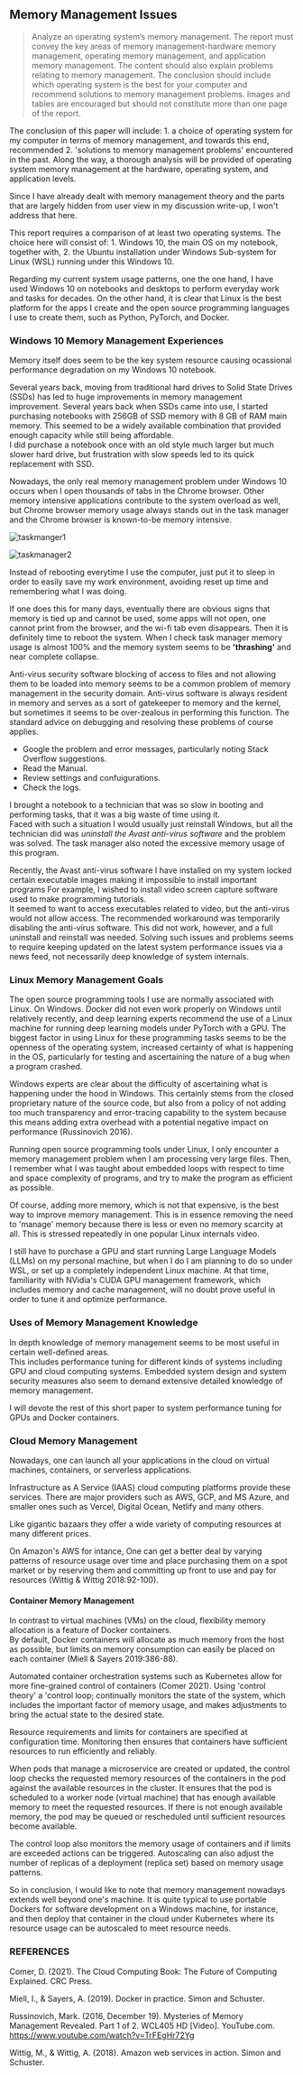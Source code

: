 ## Memory Management Issues

> Analyze an operating system’s memory management. The report must convey the key areas of memory management-hardware memory management, 
operating memory management, and application memory management. The content should also explain problems relating to memory management. 
The conclusion should include which operating system is the best for your computer and recommend solutions to memory management problems. 
Images and tables are encouraged but should not constitute more than one page of the report.

The conclusion of this paper will include: 1. a choice of operating system for my computer in terms of memory management, 
and towards this end, recommended 2. 'solutions to memory management problems' encountered in the past. 
Along the way, a thorough analysis will be provided of operating system memory management at the hardware, operating system, and application levels.

Since I have already dealt with memory management theory and the parts that are largely hidden from user view in my discussion write-up,
I won't address that here. 

This report requires a comparison of at least two operating systems. The choice here will consist of: 1. Windows 10, the main OS on my notebook, together with, 2. the Ubuntu installation under Windows Sub-system for Linux (WSL) running under this Windows 10. 

Regarding my current system usage patterns, one the one hand, I have used Windows 10 on notebooks and desktops to perform everyday work and tasks for decades. 
On the other hand, it is clear that Linux is the best platform for the apps I create and the open source programming languages I use to create them, such as Python, PyTorch, and Docker.  

### Windows 10 Memory Management Experiences 

Memory itself does seem to be the key system resource causing 
ocassional performance degradation on my Windows 10 notebook. 

Several years back, moving from traditional hard drives to Solid State Drives (SSDs) 
has led to huge improvements in memory management improvement. 
Several years back when SSDs came into use, 
I started purchasing notebooks with 256GB of SSD memory with 8 GB of RAM main memory.
This seemed to be a widely available combination
that provided enough capacity while still being affordable.   
I did purchase a notebook once  with an old style much larger 
but much slower hard drive, but frustration with slow speeds 
led to its quick replacement with SSD. 

Nowadays, the only real memory management problem under Windows 10 occurs 
when I open thousands of tabs in the  Chrome browser.
Other memory intensive applications contribute to the system overload as well,
but Chrome browser memory usage always stands out in the task manager 
and the Chrome browser is known-to-be memory intensive. 

![taskmanger1](https://user-images.githubusercontent.com/68504324/233879364-c9cf236d-fb90-4c2c-852c-2fe1f6ac8de6.jpg)

![taskmanager2](https://user-images.githubusercontent.com/68504324/233879377-4b63fad3-10e9-4244-9c5f-a680d18e0ed8.jpg)

Instead of rebooting everytime I use the computer, just put it to sleep in order to easily 
save my work environment, avoiding reset up time and remembering what I was doing. 

If one does this for many days, eventually there are obvious signs that memory is tied up 
and cannot be used, some apps will not open, one cannot print from the browser, and the wi-fi tab even disappears. 
Then it is definitely time to reboot the system. When I check task manager memory usage is almost 100% 
and the memory system seems to be **'thrashing'** and near complete collapse. 

Anti-virus security software blocking of access to files and not allowing them to be loaded into memory seems to be a common problem
of memory management in the security domain. 
Anti-virus software is always resident in memory and serves as a sort of gatekeeper to memory and the kernel,
but sometimes it seems to be over-zealous in performing this function. 
The standard advice on debugging and resolving these problems of course applies.

- Google the problem and error messages, particularly noting Stack Overflow suggestions.
- Read the Manual. 
- Review settings and confuigurations. 
- Check the logs.  

I brought a notebook to a technician that was so slow in booting and performing
tasks, that it was a big waste of time using it.   
Faced with such a situation I would usually just reinstall Windows, but all the technician 
did was *uninstall the Avast anti-virus software* and the problem was solved. 
The task manager also noted the excessive memory usage of this program. 

Recently, the Avast anti-virus 
software I have installed on my system locked certain executable images making it 
impossible to install important programs
For example, I wished to install video screen capture software used to 
make programming tutorials.  
It seemed to want to access executables related to video, but the anti-virus would not allow access.
The recommended workaround was temporarily disabling the anti-virus software.
This did not work, however, and a full uninstall and reinstall was needed. 
Solving such issues and problems seems to require keeping updated 
on the latest system performance issues via a news feed, 
not necessarily deep knowledge of system internals.

### Linux Memory Management Goals

The open source programming tools I use are normally associated with Linux. On Windows. Docker did not even work properly on Windows until relatively recently, and deep learning experts recommend the use of a Linux machine for running deep learning models under PyTorch with a GPU. The biggest factor in using Linux for these programming tasks seems to be the openness of the operating system, increased certainty of what is happening in the OS, particularly for testing and ascertaining the nature of a bug when a program crashed. 

Windows experts are clear about the difficulty of ascertaining what is happening under the hood in Windows. This certainly stems from the closed proprietary nature of the source code, but also from a policy of not adding too much transparency and error-tracing capability to the system because this means adding extra overhead with a potential negative impact on performance (Russinovich 2016).

Running open source programming tools under Linux, I only encounter a 
memory management problem when I am processing very large files. 
Then, I remember what I was taught about embedded loops with respect to time and space complexity of programs, and try to make the program as efficient as possible.

Of course, adding more memory, which is not that expensive, is the best way to improve memory management. This is in essence removing the need to 'manage' memory because there is less or even no memory scarcity at all. This is stressed repeatedly in one popular Linux internals video. 

I still have to purchase a GPU and start running Large Language Models (LLMs) on my personal machine, but when I do I am planning to do so under WSL, or set up a completely independent Linux machine. At that time, familiarity with NVidia's CUDA GPU management framework, which includes memory and cache management,  will  no doubt prove useful in order to tune it and optimize performance. 

### Uses of Memory Management Knowledge 

In depth knowledge of memory management seems to be most useful in certain well-defined areas.  
This includes performance tuning for different kinds of systems including GPU and cloud computing systems. 
Embedded system design and system security measures also seem to demand extensive detailed knowledge of memory management. 

I will devote the rest of this short paper to system performance tuning for GPUs and Docker containers. 

### Cloud Memory Management

Nowadays, one can launch all your applications in the cloud on virtual machines, containers,
or serverless applications. 

Infrastructure as A Service (IAAS) cloud computing platforms provide these services.
There are major providers such as AWS, GCP, and MS Azure,
and smaller ones such as Vercel, Digital Ocean, Netlify and many others.  

Like gigantic bazaars they offer a wide variety of computing resources 
at many different prices. 

On Amazon's AWS for intance, One can get a better deal by varying patterns of resource usage 
over time and place purchasing them on a spot market 
or by reserving them and committing up front to use and pay for resources (Wittig & Wittig 2018:92-100).  

#### Container Memory Management

In contrast to virtual machines (VMs) on the cloud,
flexibility memory allocation is a feature of Docker containers.  
By default, Docker containers will allocate as much memory from the 
host as possible, but limits on memory consumption can easily 
be placed on each container (Miell & Sayers 2019:386-88). 

Automated container orchestration systems such as Kubernetes
allow for more fine-grained control of containers (Comer 2021).
Using 'control theory' a 'control loop; continually monitors
the state of the system, which includes the important factor of 
memory usage, and makes adjustments to bring the actual state
to the desired state.  

Resource requirements and limits for containers are specified at configuration time.
Monitoring then ensures that containers have sufficient resources to run efficiently and reliably.

When pods that manage a microservice are created or updated, the control loop checks the requested memory resources of the containers in the pod against the available resources in the cluster. It ensures that the pod is scheduled to a worker node (virtual machine) that has enough available memory to meet the requested resources. If there is not enough available memory, the pod may be queued or rescheduled until sufficient resources become available.

The control loop also monitors the memory usage of containers and if limits are exceeded actions can be triggered. Autoscaling can also adjust the number of replicas of a deployment (replica set) based on memory usage patterns. 

So in conclusion, I would like to note that memory management nowadays extends well beyond one's machine. 
It is quite typical to use portable Dockers for software development on a Windows machine, for instance,
and then deploy that container in the cloud under Kubernetes where its resource usage can be autoscaled to meet 
resource needs. 

### REFERENCES 

Comer, D. (2021). The Cloud Computing Book: The Future of Computing Explained. CRC Press.

Miell, I., & Sayers, A. (2019). Docker in practice. Simon and Schuster.

Russinovich, Mark. (2016, December 19). Mysteries of Memory Management Revealed. Part 1 of 2. WCL405 HD [Video]. YouTube.com. https://www.youtube.com/watch?v=TrFEgHr72Yg

Wittig, M., & Wittig, A. (2018). Amazon web services in action. Simon and Schuster.

